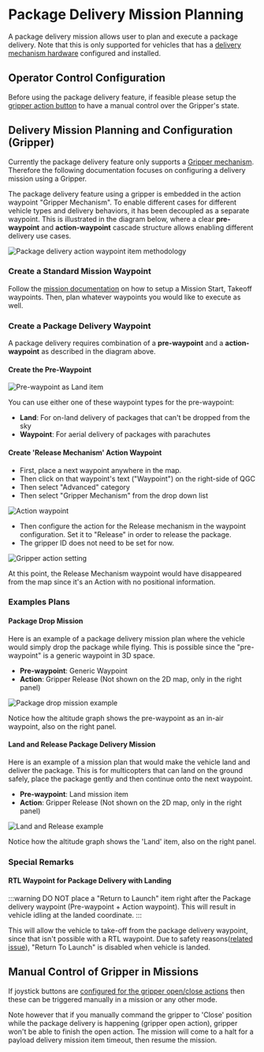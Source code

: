 # Package Delivery Mission Planning

A package delivery mission allows user to plan and execute a package delivery. Note that this is only supported for vehicles that has a [delivery mechanism hardware](../peripherals/gripper.md) configured and installed.

## Operator Control Configuration

Before using the package delivery feature, if feasible please setup the [gripper action button](../peripherals/gripper.md#griper-action-joystick-button-mapping-in-qgc) to have a manual control over the Gripper's state.


## Delivery Mission Planning and Configuration (Gripper)

Currently the package delivery feature only supports a [Gripper mechanism](../peripherals/gripper.md). Therefore the following documentation focuses on configuring a delivery mission using a Gripper.

The package delivery feature using a gripper is embedded in the action waypoint "Gripper Mechanism". To enable different cases for different vehicle types and delivery behaviors, it has been decoupled as a separate waypoint. This is illustrated in the diagram below, where a clear **pre-waypoint** and **action-waypoint** cascade structure allows enabling different delivery use cases.

![Package delivery action waypoint item methodology](../../assets/flying/package_delivery_action_waypoint_item.jpg)

### Create a Standard Mission Waypoint

Follow the [mission documentation](missions.md) on how to setup a Mission Start, Takeoff waypoints. Then, plan whatever waypoints you would like to execute as well.

### Create a Package Delivery Waypoint

A package delivery requires combination of a **pre-waypoint** and a **action-waypoint** as described in the diagram above.

#### Create the Pre-Waypoint

![Pre-waypoint as Land item](../../assets/flying/qgc_package_delivery_pre_land_waypoint_example.png)

You can use either one of these waypoint types for the pre-waypoint:

* **Land**: For on-land delivery of packages that can't be dropped from the sky
* **Waypoint**: For aerial delivery of packages with parachutes

#### Create 'Release Mechanism' Action Waypoint

* First, place a next waypoint anywhere in the map.
* Then click on that waypoint's text ("Waypoint") on the right-side of QGC
* Then select "Advanced" category
* Then select "Gripper Mechanism" from the drop down list

![Action waypoint](../../assets/flying/qgc_mission_gripper_mechanism_item_example.png)

* Then configure the action for the Release mechanism in the waypoint configuration. Set it to "Release" in order to release the package.
* The gripper ID does not need to be set for now.

![Gripper action setting](../../assets/flying/qgc_mission_plan_gripper_action_setting.png)

At this point, the Release Mechanism waypoint would have disappeared from the map since it's an Action with no positional information.

### Examples Plans

#### Package Drop Mission

Here is an example of a package delivery mission plan where the vehicle would simply drop the package while flying. This is possible since the "pre-waypoint" is a generic waypoint in 3D space.

* **Pre-waypoint**: Generic Waypoint
* **Action**: Gripper Release (Not shown on the 2D map, only in the right panel)

![Package drop mission example](../../assets/flying/package_drop_mission_example.png)

Notice how the altitude graph shows the pre-waypoint as an in-air waypoint, also on the right panel.

#### Land and Release Package Delivery Mission

Here is an example of a mission plan that would make the vehicle land and deliver the package. This is for multicopters that can land on the ground safely, place the package gently and then continue onto the next waypoint.

* **Pre-waypoint**: Land mission item
* **Action**: Gripper Release (Not shown on the 2D map, only in the right panel)

![Land and Release example](../../assets/flying/land_and_release_package_delivery_mission_example.png)

Notice how the altitude graph shows the 'Land' item, also on the right panel.

### Special Remarks

#### RTL Waypoint for Package Delivery with Landing

:::warning
DO NOT place a "Return to Launch" item right after the Package delivery waypoint (Pre-waypoint + Action waypoint). This will result in vehicle idling at the landed coordinate.
:::

This will allow the vehicle to take-off from the package delivery waypoint, since that isn't possible with a RTL waypoint. Due to safety reasons([related issue](https://github.com/PX4/PX4-Autopilot/pull/20044)), "Return To Launch" is disabled when vehicle is landed.


## Manual Control of Gripper in Missions

If joystick buttons are [configured for the gripper open/close actions](../peripherals/gripper.md#qgc-joystick-configuration) then these can be triggered manually in a mission or any other mode.

Note however that if you manually command the gripper to 'Close' position while the package delivery is happening (gripper open action), gripper won't be able to finish the open action.
The mission will come to a halt for a payload delivery mission item timeout, then resume the mission.
